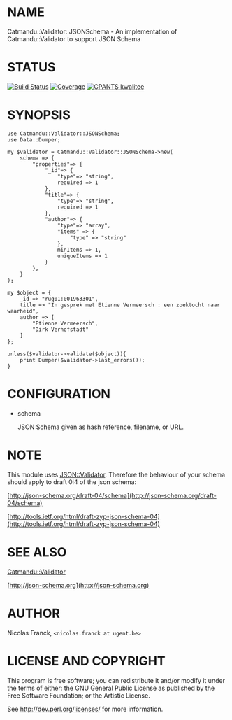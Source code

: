 # NAME

Catmandu::Validator::JSONSchema - An implementation of Catmandu::Validator to support JSON Schema

# STATUS

[![Build Status](https://travis-ci.org/LibreCat/Catmandu-Validator-JSONSchema.svg?branch=master)](https://travis-ci.org/LibreCat/Catmandu-Validator-JSONSchema)
[![Coverage](https://coveralls.io/repos/LibreCat/Catmandu-Validator-JSONSchema/badge.svg?branch=master)](https://coveralls.io/r/LibreCat/Catmandu-Validator-JSONSchema)
[![CPANTS kwalitee](http://cpants.cpanauthors.org/dist/Catmandu-Validator-JSONSchema.png)](http://cpants.cpanauthors.org/dist/Catmandu-Validator-JSONSchema)

# SYNOPSIS

    use Catmandu::Validator::JSONSchema;
    use Data::Dumper;

    my $validator = Catmandu::Validator::JSONSchema->new(
        schema => {
            "properties"=> {
                "_id"=> {
                    "type"=> "string",
                    required => 1
                },
                "title"=> {
                    "type"=> "string",
                    required => 1
                },
                "author"=> {
                    "type"=> "array",
                    "items" => {
                        "type" => "string"
                    },
                    minItems => 1,
                    uniqueItems => 1
                }
            },
        }
    );

    my $object = {
        _id => "rug01:001963301",
        title => "In gesprek met Etienne Vermeersch : een zoektocht naar waarheid",
        author => [
            "Etienne Vermeersch",
            "Dirk Verhofstadt"
        ]
    };

    unless($validator->validate($object)){
        print Dumper($validator->last_errors());
    }

# CONFIGURATION

- schema

    JSON Schema given as hash reference, filename, or URL.

# NOTE

This module uses [JSON::Validator](https://metacpan.org/pod/JSON::Validator). Therefore the behaviour of your schema
should apply to draft 0i4 of the json schema:

[http://json-schema.org/draft-04/schema](http://json-schema.org/draft-04/schema)

[http://tools.ietf.org/html/draft-zyp-json-schema-04](http://tools.ietf.org/html/draft-zyp-json-schema-04)

# SEE ALSO

[Catmandu::Validator](https://metacpan.org/pod/Catmandu::Validator)

[http://json-schema.org](http://json-schema.org)

# AUTHOR

Nicolas Franck, `<nicolas.franck at ugent.be>`

# LICENSE AND COPYRIGHT

This program is free software; you can redistribute it and/or modify it
under the terms of either: the GNU General Public License as published
by the Free Software Foundation; or the Artistic License.

See http://dev.perl.org/licenses/ for more information.
